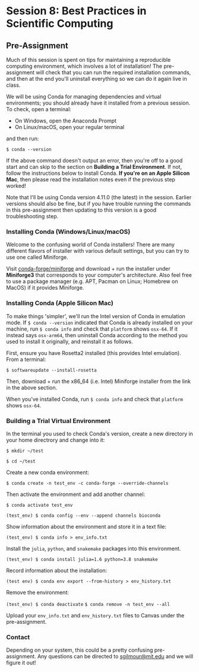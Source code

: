 # Session 8: Best Practices in Scientific Computing

## Pre-Assignment

Much of this session is spent on tips for maintaining a reproducible computing environment, which involves a lot of installation! The pre-assignment will check that you can run the required installation commands, and then at the end you'll uninstall everything so we can do it again live in class.

We will be using Conda for managing dependencies and virtual environments; you should already have it installed from a previous session. To check, open a terminal:

- On Windows, open the Anaconda Prompt
- On Linux/macOS, open your regular terminal

and then run:

`$ conda --version`

If the above command doesn't output an error, then you're off to a good start and can skip to the section on **Building a Trial Environment**. If not, follow the instructions below to install Conda. **If you're on an Apple Silicon Mac**, then please read the installation notes even if the previous step worked!

Note that I'll be using Conda version 4.11.0 (the latest) in the session. Earlier versions should also be fine, but if you have trouble running the commands in this pre-assignment then updating to this version is a good troubleshooting step.

### Installing Conda (Windows/Linux/macOS)

Welcome to the confusing world of Conda installers! There are many different flavors of installer with various default settings, but you can try to use one called Miniforge.

Visit [conda-forge/miniforge](https://github.com/conda-forge/miniforge) and download + run the installer under **Miniforge3** that corresponds to your computer's architecture. Also feel free to use a package manager (e.g. APT, Pacman on Linux; Homebrew on MacOS) if it provides Miniforge.

### Installing Conda (Apple Silicon Mac)

To make things 'simpler', we'll run the Intel version of Conda in emulation mode. If `$ conda --version` indicated that Conda is already installed on your machine, run `$ conda info` and check that `platform` shows `osx-64`. If it instead says `osx-arm64`, then uninstall Conda according to the method you used to install it originally, and reinstall it as follows.

First, ensure you have Rosetta2 installed (this provides Intel emulation). From a terminal:

`$ softwareupdate --install-rosetta`

Then, download + run the x86_64 (i.e. Intel) Miniforge installer from the link in the above section.

When you've installed Conda, run `$ conda info` and check that `platform` shows `osx-64`.

### Building a Trial Virtual Environment

In the terminal you used to check Conda's version, create a new directory in your home directrory and change into it:

`$ mkdir ~/test`

`$ cd ~/test`

Create a new conda environment:

`$ conda create -n test_env -c conda-forge --override-channels`

Then activate the environment and add another channel:

`$ conda activate test_env`

`(test_env) $ conda config --env --append channels bioconda`

Show information about the environment and store it in a text file:

`(test_env) $ conda info > env_info.txt`

Install the `julia`, `python`, and `snakemake` packages into this environment.

`(test_env) $ conda install julia=1.6 python=3.8 snakemake`

Record information about the installation:

`(test env) $ conda env export --from-history > env_history.txt`

Remove the environment:

`(test_env) $ conda deactivate`
`$ conda remove -n test_env --all`

Upload your `env_info.txt` and `env_history.txt` files to Canvas under the pre-assignment.

### Contact

Depending on your system, this could be a pretty confusing pre-assignment. Any questions can be directed to <sgilmour@mit.edu> and we will figure it out!